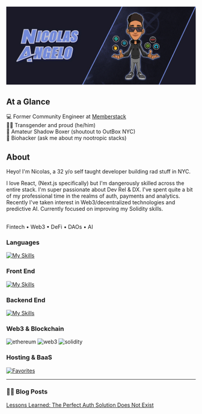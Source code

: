 ![a building](https://github.com/nicolas-angelo/nicolas-angelo/raw/main/nicolas-angelo.jpg)

## At a Glance
💻 Former Community Engineer at [Memberstack](https://www.memberstack.com/for/developers)
<br />
🏳️‍⚧️ Transgender and proud (he/him)
<br />
🥊 Amateur Shadow Boxer (shoutout to OutBox NYC)
<br />
💊 Biohacker (ask me about my nootropic stacks)


## About

Heyo! I'm Nicolas, a 32 y/o self taught developer building rad stuff in NYC.

I love React, (Next.js specifically) but I'm dangerously skilled across the entire stack.
I'm super passionate about Dev Rel & DX. I've spent quite a bit of my professional time in the realms of auth, payments and analytics.
Recently I've taken interest in Web3/decentralized technologies and predictive AI. Currently focused on improving my Solidity skills.

<br />
Fintech • Web3 • DeFi • DAOs • AI 
<br />

### Languages
[![My Skills](https://skillicons.dev/icons?i=js,ts,solidity&perline=3)](https://skillicons.dev)

### Front End
[![My Skills](https://skillicons.dev/icons?i=nextjs,react,tailwind,vue,html,css&perline=6)](https://skillicons.dev)

### Backend End
[![My Skills](https://skillicons.dev/icons?i=nodejs,express,postgres,graphql,apollo,prisma&perline=6)](https://skillicons.dev)

### Web3 & Blockchain
![ethereum](https://img.shields.io/badge/Ethereum-3C3C3D?style=for-the-badge&logo=ethereum&logoColor=white)
![web3](https://img.shields.io/badge/Web_3-F16822?style=for-the-badge&logo=web3.js&logoColor=white)
![solidity](https://img.shields.io/badge/Solidity-363636?style=for-the-badge&logo=solidity&logoColor=white)

### Hosting & BaaS
[![Favorites](https://skillicons.dev/icons?i=vercel,netlify,firebase&perline=3)](https://skillicons.dev)

---

### ✍🏽 Blog Posts
[Lessons Learned: The Perfect Auth Solution Does Not Exist](https://www.memberstack.com/blog/perfect-authentication-solution)
